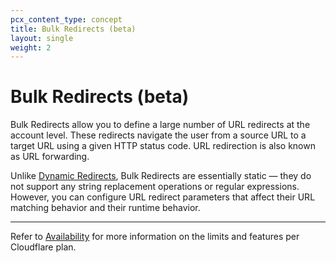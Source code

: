 ```yaml
---
pcx_content_type: concept
title: Bulk Redirects (beta)
layout: single
weight: 2
---
```


# Bulk Redirects (beta)

Bulk Redirects allow you to define a large number of URL redirects at the account level. These redirects navigate the user from a source URL to a target URL using a given HTTP status code. URL redirection is also known as URL forwarding.

Unlike [Dynamic Redirects](/rules/url-forwarding/dynamic-redirects/), Bulk Redirects are essentially static — they do not support any string replacement operations or regular expressions. However, you can configure URL redirect parameters that affect their URL matching behavior and their runtime behavior.

---

Refer to [Availability](/rules/url-forwarding/#availability) for more information on the limits and features per Cloudflare plan.
